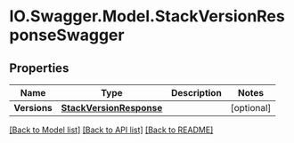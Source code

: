 # IO.Swagger.Model.StackVersionResponseSwagger
## Properties

Name | Type | Description | Notes
------------ | ------------- | ------------- | -------------
**Versions** | [**StackVersionResponse**](StackVersionResponse.md) |  | [optional] 

[[Back to Model list]](../README.md#documentation-for-models) [[Back to API list]](../README.md#documentation-for-api-endpoints) [[Back to README]](../README.md)

